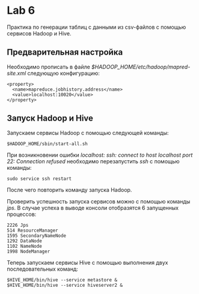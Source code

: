 # Lab 6

Практика по генерации таблиц с данными из csv-файлов с помощью сервисов Hadoop и Hive.

## Предварительная настройка

Необходимо прописать в файле *$HADOOP_HOME/etc/hadoop/mapred-site.xml* следующую конфигурацию:
```
<property>
  <name>mapreduce.jobhistory.address</name>
  <value>localhost:10020</value>
</property>
```

## Запуск Hadoop и Hive

Запускаем сервисы Hadoop с помощью следующей команды:
```
$HADOOP_HOME/sbin/start-all.sh
```

При возникновении ошибки *localhost: ssh: connect to host localhost port 22: Connection refused*
необходимо перезапустить *ssh* с помощью команды:
```
sudo service ssh restart
```
После чего повторить команду запуска Hadoop.

Проверить успешность запуска сервисов можно с помощью команды *jps*. В случае успеха в выводе консоли отобразятся 6 запущенных процессов:
```
2226 Jps
514 ResourceManager
1595 SecondaryNameNode
1292 DataNode
1102 NameNode
1998 NodeManager
```

Теперь запускаем сервисы Hive с помощью выполнения двух последовательных команд:
```
$HIVE_HOME/bin/hive --service metastore &
$HIVE_HOME/bin/hive --service hiveserver2 &
```

